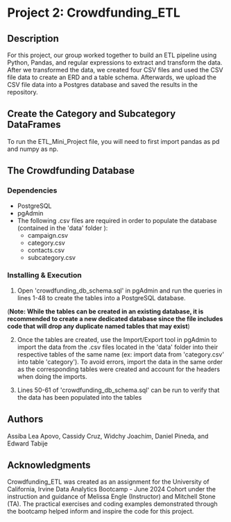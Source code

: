 # Project 2: Crowdfunding_ETL


## Description
For this project, our group worked together to build an ETL pipeline using Python, Pandas, and regular expressions to extract and transform the data. After we transformed the data, we created four CSV files and used the CSV file data to create an ERD and a table schema. Afterwards, we upload the CSV file data into a Postgres database and saved the results in the repository.


## Create the Category and Subcategory DataFrames
To run the ETL_Mini_Project file, you will need to first import pandas as pd and numpy as np.


## The Crowdfunding Database
### Dependencies
* PostgreSQL
* pgAdmin
* The following .csv files are required in order to populate the database (contained in the 'data' folder ):
    * campaign.csv
    * category.csv
    * contacts.csv
    * subcategory.csv


### Installing & Execution
1. Open 'crowdfunding_db_schema.sql' in pgAdmin and run the queries in lines 1-48 to create the tables into a PostgreSQL database.

(**Note: While the tables can be created in an existing database, it is recommended to create a new dedicated database since the file includes code that will drop any duplicate named tables that may exist**)

2. Once the tables are created, use the Import/Export tool in pgAdmin to import the data from the .csv files located in the 'data' folder into their respective tables of the same name (ex: import data from 'category.csv' into table 'category').  To avoid errors, import the data in the same order as the corresponding tables were created and account for the headers when doing the imports.

3. Lines 50-61 of 'crowdfunding_db_schema.sql' can be run to verify that the data has been populated into the tables


## Authors

Assiba Lea Apovo, Cassidy Cruz, Widchy Joachim, Daniel Pineda, and Edward Tabije 

## Acknowledgments
Crowdfunding_ETL was created as an assignment for the University of California, Irvine Data Analytics Bootcamp - June 2024 Cohort under the instruction and guidance of Melissa Engle (Instructor) and Mitchell Stone (TA).
The practical exercises and coding examples demonstrated through the bootcamp helped inform and inspire the code for this project.

